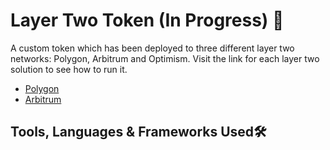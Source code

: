# Layer Two Token (In Progress) 🔁
A custom token which has been deployed to three different layer two networks: Polygon, Arbitrum and Optimism. Visit the link for each layer two solution to see how to run it.
- [Polygon](https://github.com/zmeghji/L2Token/tree/main/Polygon)
- [Arbitrum](https://github.com/zmeghji/L2Token/tree/main/Arbitrum)

## Tools, Languages & Frameworks Used🛠️
